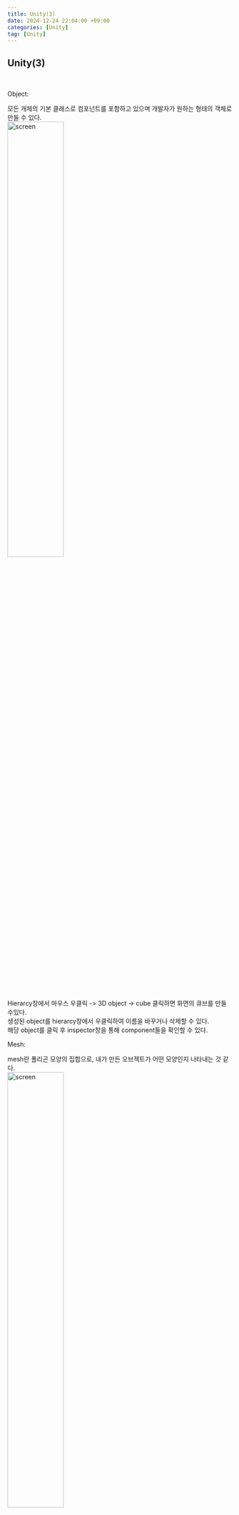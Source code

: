```yaml
---
title: Unity(3)
date: 2024-12-24 22:04:00 +09:00
categories: [Unity]
tag: [Unity]
---
```


## Unity(3)
<br>

Object:

모든 개체의 기본 클래스로 컴포넌트를 포함하고 있으며 개발자가 원하는 형태의 객체로 만들 수 있다.
<br>
<img src=" https://github.com/user-attachments/assets/576123cb-035c-4c44-ba2a-fc03ae60ae3f" width="50%" height="50%" title="px(픽셀) 크기 설정" alt="screen"></img><br>

Hierarcy창에서 마우스 우클릭 -> 3D object -> cube 클릭하면 화면의 큐브를 만들수있다.<br>
생성된 object를 hierarcy창에서 우클릭하여 이름을 바꾸거나 삭제할 수 있다.<br>
해당 object를 클릭 후 inspector창을 통해 component들을 확인할 수 있다.

Mesh:<br>

 mesh란 폴리곤 모양의 집합으로, 내가 만든 오브젝트가 어떤 모양인지 나타내는 것 같다.<br>
<img src=" https://github.com/user-attachments/assets/dc6f7719-c5a7-474d-a21e-7b5d427fe2ea" width="50%" height="50%" title="px(픽셀) 크기 설정" alt="screen"></img><br>

사진 속 inspector창에는 위에서 만든 큐브의 컴포넌트들이 들어있다.<br>
Mesh Filter: 어떤 모양인지 결정할 수 있는 component이다. 여기서 모양을 바꿀 수 있다.<br>
Mesh Render: 어떤 성질을 가질지 결정.<br>
1. materials: 어떤 텍스처를 어떻게 배치할것이며, 표면의 질감은 어떤 특징을 가지도록할지 결정  
2. Lighting: 빛과 관련된 설정
<br>

Materials 바꾸는 방법:<br>

 project창에서 Assets폴더 안에 Materials폴더 만들기 -> Materials폴더로 들어가서 마우스 우클릭 -> creat -> Material<br>
원하는 이미지를 인터넷에서 다운로드 후, Maerials폴더에 드래그해 저장해준다.<br>
만들어둔 Material을 클리하고 albedo라고 적혀있는 글자 옆에 있는 작은 원에 사진을 드레그하여 넣어주면 원하는 이미지의 material이 생성된다. 아래 사진을 참고하자.<br>
<img src=" https://github.com/user-attachments/assets/1b22557b-3e40-4df3-adee-d275a499063c" width="50%" height="50%" title="px(픽셀) 크기 설정" alt="screen"></img><br>

이렇게 만든 Material을 아까 만둘어둔 cube에 inspector창에 드래그하여 드롭하면, 큐브가 material에 저장된 정보로 변경된다. <br>

<img src=" https://github.com/user-attachments/assets/16858350-d2d3-4eff-a055-b7203aec1ed7" width="50%" height="50%" title="px(픽셀) 크기 설정" alt="screen"></img><br>


여기까지 Object에 대한 설명이다. 대학교 Unity캠프 자료를 참고하였다.<br>
감사합니다.
